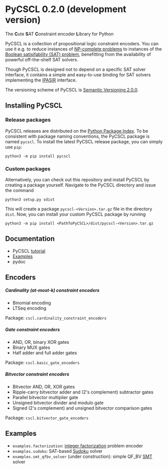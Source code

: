 # PyCSCL 0.2.0 (development version)
The <b>C</b>ute <b>S</b>AT <b>C</b>onstraint encoder <b>L</b>ibrary for Python

PyCSCL is a collection of propositional logic constraint encoders. You can use it
e.g. to reduce instances of
[NP-complete problems](https://en.wikipedia.org/wiki/NP-completeness) to instances
of the
[Boolean satisifability (SAT) problem](https://en.wikipedia.org/wiki/Boolean_satisfiability_problem),
benefitting from the availability of powerful off-the-shelf SAT
solvers.

Though PyCSCL is designed not to depend on a specific SAT solver interface,
it contains a simple and easy-to-use binding for
SAT solvers implementing the 
[IPASIR](https://github.com/biotomas/ipasir) interface.

The versioning scheme of PyCSCL is [Semantic Versioning 2.0.0](https://semver.org).

## Installing PyCSCL

### Release packages

PyCSCL releases are distributed on the [Python Package Index](https://pypi.org/project/pycscl/).
To be consistent with package naming conventions, the PyCSCL package is named `pycscl`.
To install the latest PyCSCL release package, you can simply use `pip`:

```
python3 -m pip install pycscl
```

### Custom packages

Alternatively, you can check out this repository and install PyCSCL
by creating a package yourself. Navigate to the PyCSCL directory and issue the command

```
python3 setup.py sdist 
```

This will create a package `pycscl-<Version>.tar.gz` file in the
directory `dist`. Now, you can install your custom PyCSCL package 
by running

```
python3 -m pip install <PathToPyCSCL>/dist/pycscl-<Version>.tar.gz
```

## Documentation

* PyCSCL [tutorial](Tutorial.md)
* [Examples](#examples)
* pydoc

## Encoders

##### Cardinality (at-most-k) constraint encoders
- Binomial encoding
- LTSeq encoding

Package: `cscl.cardinality_constraint_encoders`

##### Gate constraint encoders
- AND, OR, binary XOR gates
- Binary MUX gates
- Half adder and full adder gates

Package: `cscl.basic_gate_encoders`

##### Bitvector constraint encoders
- Bitvector AND, OR, XOR gates
- Ripple-carry bitvector adder and (2's complement) subtractor gates
- Parallel bitvector multiplier gate
- Unsigned bitvector divider and modulo gate
- Signed (2's complement) and unsigned bitvector comparison gates

Package: `cscl.bitvector_gate_encoders`

## Examples
- `examples.factorization`: [integer factorization](https://en.wikipedia.org/wiki/Integer_factorization) problem encoder
- `examples.sudoku`: SAT-based [Sudoku](https://en.wikipedia.org/wiki/Sudoku) solver
- `examples.smt_qfbv_solver` (under construction): simple QF_BV
  [SMT](https://en.wikipedia.org/wiki/Satisfiability_modulo_theories) solver
